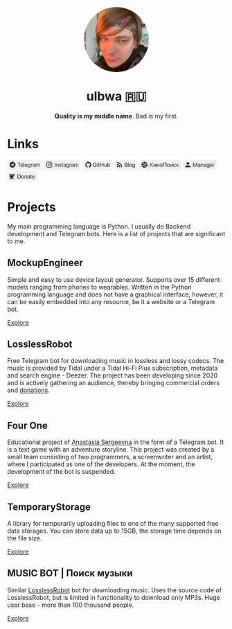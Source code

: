 <div align="center">
  <img align="center" style="border-radius: 50%;" width="150" src="https://raw.githubusercontent.com/ulbwa/ulbwa/main/static/favico.jpg" alt="favico.jpg">
  <h1>ulbwa 🇷🇺</h1>
  <p><b>Quality is my middle name</b>. Bad is my first.</p>
</div>

# Links

[<img src="https://raw.githubusercontent.com/ulbwa/ulbwa/main/static/telegram.svg" height="24"/>](https://ulbwa.github.io/go?to=telegram)
[<img src="https://raw.githubusercontent.com/ulbwa/ulbwa/main/static/instagram.svg" height="24"/>](https://ulbwa.github.io/go?to=instagram)
[<img src="https://raw.githubusercontent.com/ulbwa/ulbwa/main/static/github.svg" height="24"/>](https://ulbwa.github.io/go?to=github)
[<img src="https://raw.githubusercontent.com/ulbwa/ulbwa/main/static/blog.svg" height="24"/>](https://ulbwa.github.io/go?to=blog)
[<img src="https://raw.githubusercontent.com/ulbwa/ulbwa/main/static/kinopoisk.svg" height="24"/>](https://ulbwa.github.io/go?to=kinopoisk)
[<img src="https://raw.githubusercontent.com/ulbwa/ulbwa/main/static/manager.svg" height="24"/>](https://ulbwa.github.io/go?to=manager)
[<img src="https://raw.githubusercontent.com/ulbwa/ulbwa/main/static/donate.svg" height="24"/>](https://ulbwa.github.io/go?to=donate)

# Projects
My main programming language is Python. I usually do Backend development and Telegram bots. Here is a list of projects that are significant to me.

## MockupEngineer
Simple and easy to use device layout generator. Supports over 15 different models ranging from phones to wearables. Written in the Python programming language and does not have a graphical interface, however, it can be easily embedded into any resource, be it a website or a Telegram bot.

[Explore](https://github.com/ulbwazhine/MockupEngineer)

## LosslessRobot
Free Telegram bot for downloading music in lossless and lossy codecs. The music is provided by Tidal under a Tidal Hi-Fi Plus subscription, metadata and search engine - Deezer. The project has been developing since 2020 and is actively gathering an audience, thereby bringing commercial orders and [donations](https://ulbwa.github.io/go?to=donate).

[Explore](https://t.me/LosslessRobot)

## Four One
Educational project of [Anastasia Sergeevna](https://www.instagram.com/nastelvegeco/) in the form of a Telegram bot. It is a text game with an adventure storyline. This project was created by a small team consisting of two programmers, a screenwriter and an artist, where I participated as one of the developers. At the moment, the development of the bot is suspended.

[Explore](https://t.me/fourone_bot)

## TemporaryStorage
A library for temporarily uploading files to one of the many supported free data storages. You can store data up to 15GB, the storage time depends on the file size.

[Explore](https://github.com/ulbwazhine/TemporaryStorage)

## MUSIC BOT | Поиск музыки
Similar [LosslessRobot](https://t.me/LosslessRobot) bot for downloading music. Uses the source code of LosslessRobot, but is limited in functionality to download only MP3s. Huge user base - more than 100 thousand people.

[Explore](https://t.me/SaveMuzz_Bot)
